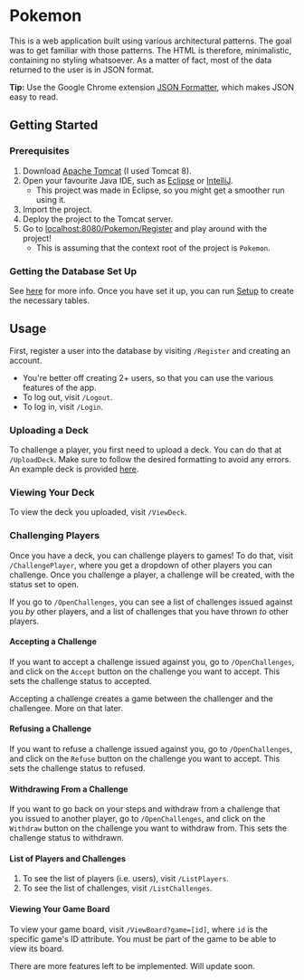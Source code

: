 # Pokemon

This is a web application built using various architectural patterns. The goal was to get familiar with those patterns. The HTML is therefore, minimalistic, containing no styling whatsoever. As a matter of fact, most of the data returned to the user is in JSON format.

**Tip:** Use the Google Chrome extension [JSON Formatter](https://chrome.google.com/webstore/detail/json-formatter/bcjindcccaagfpapjjmafapmmgkkhgoa?hl=en), which makes JSON easy to read.

## Getting Started

### Prerequisites 

1. Download [Apache Tomcat](http://tomcat.apache.org/) (I used Tomcat 8).
2. Open your favourite Java IDE, such as [Eclipse](https://www.eclipse.org/) or [IntelliJ](https://www.jetbrains.com/idea/).
    - This project was made in Eclipse, so you might get a smoother run using it.
3. Import the project.
4. Deploy the project to the Tomcat server.
5. Go to [localhost:8080/Pokemon/Register](localhost:8080/Register) and play around with the project!
    - This is assuming that the context root of the project is `Pokemon`.

### Getting the Database Set Up

See [here](docker-mysql8-db/README.md) for more info. Once you have set it up, you can run [Setup](src/Setup.java) to create the necessary tables.

## Usage

First, register a user into the database by visiting `/Register` and creating an account.

- You're better off creating 2+ users, so that you can use the various features of the app.
- To log out, visit `/Logout`.
- To log in, visit `/Login`.
    
### Uploading a Deck

To challenge a player, you first need to upload a deck. You can do that at `/UploadDeck`. Make sure to follow the desired formatting to avoid any errors. An example deck is provided [here](WebContent/deck-example.txt).

### Viewing Your Deck

To view the deck you uploaded, visit `/ViewDeck`.

### Challenging Players

Once you have a deck, you can challenge players to games! To do that, visit `/ChallengePlayer`, where you get a dropdown of other players you can challenge. Once you challenge a player, a challenge will be created, with the status set to open.

If you go to `/OpenChallenges`, you can see a list of challenges issued against you _by_ other players, and a list of challenges that you have thrown _to_ other players.

#### Accepting a Challenge

If you want to accept a challenge issued against you, go to `/OpenChallenges`, and click on the `Accept` button on the challenge you want to accept. This sets the challenge status to accepted.

Accepting a challenge creates a game between the challenger and the challengee. More on that later.

#### Refusing a Challenge

If you want to refuse a challenge issued against you, go to `/OpenChallenges`, and click on the `Refuse` button on the challenge you want to accept. This sets the challenge status to refused.

#### Withdrawing From a Challenge

If you want to go back on your steps and withdraw from a challenge that you issued to another player, go to `/OpenChallenges`, and click on the `Withdraw` button on the challenge you want to withdraw from. This sets the challenge status to withdrawn.

#### List of Players and Challenges

1. To see the list of players (i.e. users), visit `/ListPlayers`.
2. To see the list of challenges, visit `/ListChallenges`.

#### Viewing Your Game Board

To view your game board, visit `/ViewBoard?game=[id]`, where `id` is the specific game's ID attribute. You must be part of the game to be able to view its board.

There are more features left to be implemented. Will update soon.
